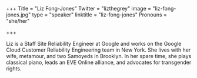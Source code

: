 +++
Title = "Liz Fong-Jones"
Twitter = "lizthegrey"
image = "liz-fong-jones.jpg"
type = "speaker"
linktitle = "liz-fong-jones"
Pronouns = "she/her"

+++

Liz is a Staff Site Reliability Engineer at Google and works on the Google Cloud Customer Reliability Engineering team in New York. She lives with her wife, metamour, and two Samoyeds in Brooklyn. In her spare time, she plays classical piano, leads an EVE Online alliance, and advocates for transgender rights.
